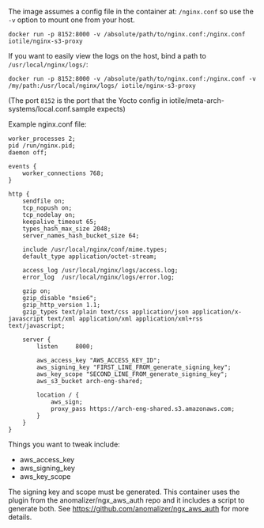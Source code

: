 
The image assumes a config file in the container at: `/nginx.conf` so use the `-v` option to
mount one from your host.


```
docker run -p 8152:8000 -v /absolute/path/to/nginx.conf:/nginx.conf iotile/nginx-s3-proxy
```

If you want to easily view the logs on the host, bind a path to `/usr/local/nginx/logs/`:

```
docker run -p 8152:8000 -v /absolute/path/to/nginx.conf:/nginx.conf -v /my/path:/usr/local/nginx/logs/ iotile/nginx-s3-proxy
```

(The port `8152` is the port that the Yocto config in iotile/meta-arch-systems/local.conf.sample expects)


Example nginx.conf file:

```
worker_processes 2;
pid /run/nginx.pid;
daemon off;

events {
    worker_connections 768;
}

http {
    sendfile on;
    tcp_nopush on;
    tcp_nodelay on;
    keepalive_timeout 65;
    types_hash_max_size 2048;
    server_names_hash_bucket_size 64;

    include /usr/local/nginx/conf/mime.types;
    default_type application/octet-stream;

    access_log /usr/local/nginx/logs/access.log;
    error_log  /usr/local/nginx/logs/error.log;

    gzip on;
    gzip_disable "msie6";
    gzip_http_version 1.1;
    gzip_types text/plain text/css application/json application/x-javascript text/xml application/xml application/xml+rss text/javascript;

    server {
        listen     8000;

        aws_access_key "AWS_ACCESS_KEY_ID";
        aws_signing_key "FIRST_LINE_FROM_generate_signing_key";
        aws_key_scope "SECOND_LINE_FROM_generate_signing_key";
        aws_s3_bucket arch-eng-shared;
        
        location / {
            aws_sign;
            proxy_pass https://arch-eng-shared.s3.amazonaws.com;
        }
    }
}
```

Things you want to tweak include:


* aws_access_key
* aws_signing_key
* aws_key_scope

The signing key and scope must be generated. This container uses the plugin from the anomalizer/ngx_aws_auth repo and it includes a script to generate both. See https://github.com/anomalizer/ngx_aws_auth for more details.



